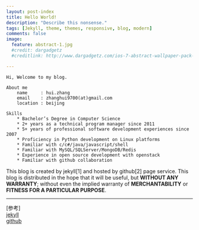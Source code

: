 ```yaml
---
layout: post-index
title: Hello World!
description: "Describe this nonsense."
tags: [Jekyll, theme, themes, responsive, blog, modern]
comments: false
image:
  feature: abstract-1.jpg
  #credit: dargadgetz
  #creditlink: http://www.dargadgetz.com/ios-7-abstract-wallpaper-pack-for-iphone-5-and-ipod-touch-retina/

---
```


    Hi, Welcome to my blog.

    About me
        name     : hui.zhang
        email    : zhanghui9700(at)gmail.com
        location : beijing

    Skills
        * Bachelor’s Degree in Computer Science
        * 2+ years as a technical program manager since 2011
        * 5+ years of professional software development experiences since 2007
        * Proficiency in Python development on Linux platforms
        * Familiar with c/c#/java/javascript/shell
        * Familiar with MySQL/SQLServer/MongoDB/Redis
        * Experience in open source development with openstack
        * Familiar with github collaboration

This blog is created by jekyll\[1\] and hosted by github\[2\] page service.
This blog is distributed in the hope that it will be useful, but **WITHOUT ANY WARRANTY**;
without even the implied warranty of **MERCHANTABILITY** or **FITNESS FOR A PARTICULAR PURPOSE**.

---
\[参考\] <br />
[jekyll](http://jekyllrb.com/) <br />
[github](https://www.github.com)  <br />
